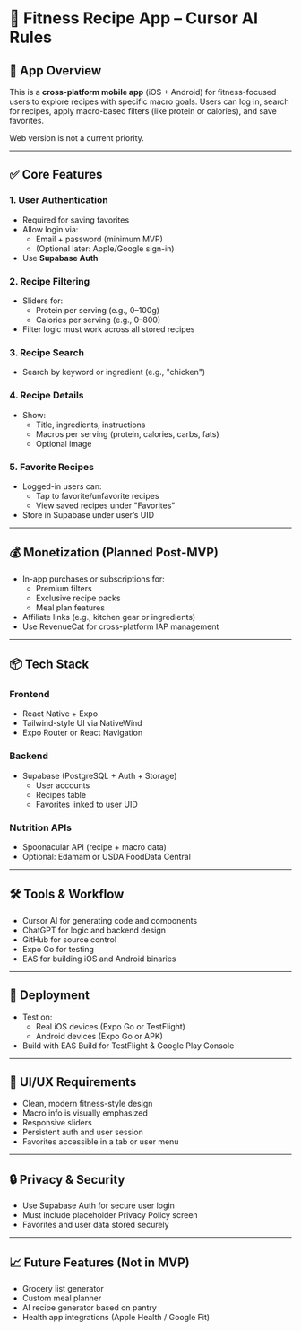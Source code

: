 # 📱 Fitness Recipe App – Cursor AI Rules

## 🚀 App Overview
This is a **cross-platform mobile app** (iOS + Android) for fitness-focused users to explore recipes with specific macro goals. Users can log in, search for recipes, apply macro-based filters (like protein or calories), and save favorites.

Web version is not a current priority.

---

## ✅ Core Features

### 1. User Authentication
- Required for saving favorites
- Allow login via:
  - Email + password (minimum MVP)
  - (Optional later: Apple/Google sign-in)
- Use **Supabase Auth**

### 2. Recipe Filtering
- Sliders for:
  - Protein per serving (e.g., 0–100g)
  - Calories per serving (e.g., 0–800)
- Filter logic must work across all stored recipes

### 3. Recipe Search
- Search by keyword or ingredient (e.g., "chicken")

### 4. Recipe Details
- Show:
  - Title, ingredients, instructions
  - Macros per serving (protein, calories, carbs, fats)
  - Optional image

### 5. Favorite Recipes
- Logged-in users can:
  - Tap to favorite/unfavorite recipes
  - View saved recipes under "Favorites"
- Store in Supabase under user’s UID

---

## 💰 Monetization (Planned Post-MVP)
- In-app purchases or subscriptions for:
  - Premium filters
  - Exclusive recipe packs
  - Meal plan features
- Affiliate links (e.g., kitchen gear or ingredients)
- Use RevenueCat for cross-platform IAP management

---

## 📦 Tech Stack

### Frontend
- React Native + Expo
- Tailwind-style UI via NativeWind
- Expo Router or React Navigation

### Backend
- Supabase (PostgreSQL + Auth + Storage)
  - User accounts
  - Recipes table
  - Favorites linked to user UID

### Nutrition APIs
- Spoonacular API (recipe + macro data)
- Optional: Edamam or USDA FoodData Central

---

## 🛠 Tools & Workflow

- Cursor AI for generating code and components
- ChatGPT for logic and backend design
- GitHub for source control
- Expo Go for testing
- EAS for building iOS and Android binaries

---

## 🧪 Deployment

- Test on:
  - Real iOS devices (Expo Go or TestFlight)
  - Android devices (Expo Go or APK)
- Build with EAS Build for TestFlight & Google Play Console

---

## 🧾 UI/UX Requirements

- Clean, modern fitness-style design
- Macro info is visually emphasized
- Responsive sliders
- Persistent auth and user session
- Favorites accessible in a tab or user menu

---

## 🔒 Privacy & Security

- Use Supabase Auth for secure user login
- Must include placeholder Privacy Policy screen
- Favorites and user data stored securely

---

## 📈 Future Features (Not in MVP)
- Grocery list generator
- Custom meal planner
- AI recipe generator based on pantry
- Health app integrations (Apple Health / Google Fit)
